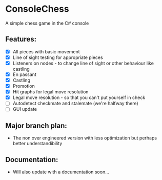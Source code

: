 # ConsoleChess

A simple chess game in the C# console

## Features:

- [x] All pieces with basic movement
- [x] Line of sight testing for appropriate pieces
- [x] Listeners on nodes - to change line of sight or other behaviour like castling
- [x] En passant
- [x] Castling
- [x] Promotion
- [x] Hit graphs for legal move resolution
- [x] Legal move resolution - so that you can't put yourself in check
- [ ] Autodetect checkmate and stalemate (we're halfway there)
- [ ] GUI update

## Major branch plan:
- The non over engineered version with less optimization but perhaps better understandibility

## Documentation:
- Will also update with a documentation soon...
